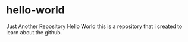 # hello-world
Just Another Repository
Hello World this is a repository that i created to learn about the github.
